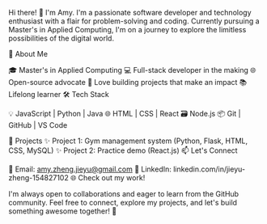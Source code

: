 Hi there! 👋 I'm Amy.
I'm a passionate software developer and technology enthusiast with a flair for problem-solving and coding. Currently pursuing a Master's in Applied Computing, I'm on a journey to explore the limitless possibilities of the digital world.

🌱 About Me

🎓 Master's in Applied Computing
💻 Full-stack developer in the making
🌐 Open-source advocate
🚀 Love building projects that make an impact
📚 Lifelong learner
🛠️ Tech Stack

💡 JavaScript | Python | Java
🌐 HTML | CSS | React
🗃️ Node.js 
📦 Git | GitHub | VS Code

🌟 Projects
✨ Project 1: Gym management system (Python, Flask, HTML, CSS, MySQL)
✨ Project 2: Practice demo (React.js)
📫 Let's Connect

📧 Email: amy.zheng.jieyu@gmail.com
💼 LinkedIn: linkedin.com/in/jieyu-zheng-154827102
🌐 Check out my work!

I'm always open to collaborations and eager to learn from the GitHub community. Feel free to connect, explore my projects, and let's build something awesome together! 🚀
